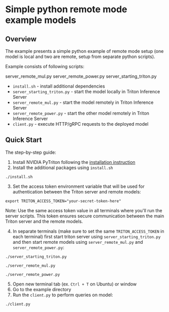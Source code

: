 <!--
Copyright (c) 2023, NVIDIA CORPORATION. All rights reserved.

Licensed under the Apache License, Version 2.0 (the "License");
you may not use this file except in compliance with the License.
You may obtain a copy of the License at

    http://www.apache.org/licenses/LICENSE-2.0

Unless required by applicable law or agreed to in writing, software
distributed under the License is distributed on an "AS IS" BASIS,
WITHOUT WARRANTIES OR CONDITIONS OF ANY KIND, either express or implied.
See the License for the specific language governing permissions and
limitations under the License.
-->

# Simple python remote mode example models

## Overview

The example presents a simple python example of remote mode setup (one model is local and two are remote, setup
from separate python scripts).


Example consists of following scripts:

server_remote_mul.py
server_remote_power.py
server_starting_triton.py

- `install.sh` - install additional dependencies
- `server_starting_triton.py` - start the model locally in Triton Inference Server
- `server_remote_mul.py` - start the model remotely in Triton Inference Server
- `server_remote_power.py` - start the other model remotely in Triton Inference Server
- `client.py` - execute HTTP/gRPC requests to the deployed model

## Quick Start

The step-by-step guide:

1. Install NVIDIA PyTriton following the [installation instruction](../../README.md#installation)
2. Install the additional packages using `install.sh`

```shell
./install.sh
```

3. Set the access token environment variable that will be used for authentication between the Triton server and remote models:

```shell
export TRITON_ACCESS_TOKEN="your-secret-token-here"
```

Note: Use the same access token value in all terminals where you'll run the server scripts. This token ensures secure communication between the main Triton server and the remote models.

4. In separate terminals (make sure to set the same `TRITON_ACCESS_TOKEN` in each terminal) first start triton server using `server_starting_triton.py` and then start
remote models using `server_remote_mul.py` and `server_remote_power.py`:

```shell
./server_starting_triton.py
```

```shell
./server_remote_mul.py
```

```shell
./server_remote_power.py
```

5. Open new terminal tab (ex. `Ctrl + T` on Ubuntu) or window
6. Go to the example directory
7. Run the `client.py` to perform queries on model:

```shell
./client.py
```
